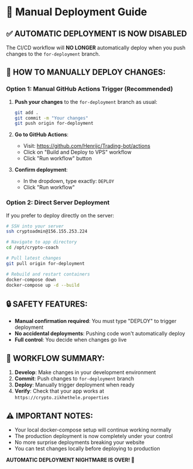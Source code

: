 # 🚀 Manual Deployment Guide

## ✅ **AUTOMATIC DEPLOYMENT IS NOW DISABLED**

The CI/CD workflow will **NO LONGER** automatically deploy when you push changes to the `for-deployment` branch.

## 🎯 **HOW TO MANUALLY DEPLOY CHANGES:**

### **Option 1: Manual GitHub Actions Trigger (Recommended)**

1. **Push your changes** to the `for-deployment` branch as usual:
   ```bash
   git add .
   git commit -m "Your changes"
   git push origin for-deployment
   ```

2. **Go to GitHub Actions**:
   - Visit: https://github.com/Henrijc/Trading-bot/actions
   - Click on "Build and Deploy to VPS" workflow
   - Click "Run workflow" button

3. **Confirm deployment**:
   - In the dropdown, type exactly: `DEPLOY`
   - Click "Run workflow"

### **Option 2: Direct Server Deployment**

If you prefer to deploy directly on the server:

```bash
# SSH into your server
ssh cryptoadmin@156.155.253.224

# Navigate to app directory
cd /opt/crypto-coach

# Pull latest changes
git pull origin for-deployment

# Rebuild and restart containers
docker-compose down
docker-compose up -d --build
```

## 🔒 **SAFETY FEATURES:**

- **Manual confirmation required**: You must type "DEPLOY" to trigger deployment
- **No accidental deployments**: Pushing code won't automatically deploy
- **Full control**: You decide when changes go live

## 📝 **WORKFLOW SUMMARY:**

1. **Develop**: Make changes in your development environment
2. **Commit**: Push changes to `for-deployment` branch
3. **Deploy**: Manually trigger deployment when ready
4. **Verify**: Check that your app works at `https://crypto.zikhethele.properties`

## ⚠️ **IMPORTANT NOTES:**

- Your local docker-compose setup will continue working normally
- The production deployment is now completely under your control
- No more surprise deployments breaking your website
- You can test changes locally before deploying to production

**AUTOMATIC DEPLOYMENT NIGHTMARE IS OVER! 🎉**
